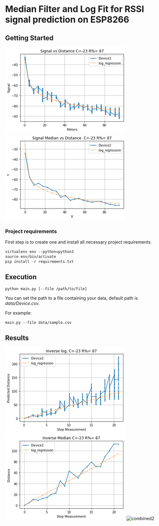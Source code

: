 # Median Filter and Log Fit for RSSI signal prediction on ESP8266

## Getting Started

![first](data/index/output_5_0.png)
![first](data/index/output_5_1.png)
### Project requirements 

First step is to create one and install all necessary project requirements.

    virtualenv env --python=python3
    source env/bin/activate
    pip install -r requirements.txt

## Execution

    python main.py [--file /path/to/file]

You can set the path to a file containing your data, default path is _data/Device.csv_.

For example:

    main.py --file data/sample.csv

## Results
![first](data/index/output_5_2.png)
![first](data/index/output_5_3.png)
![combined2](data/combined2.png)